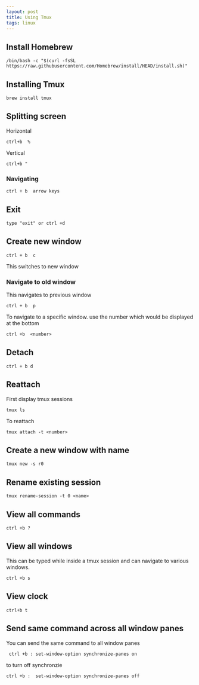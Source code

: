 ```yaml
---
layout: post
title: Using Tmux 
tags: linux
---
```


## Install Homebrew

```
/bin/bash -c "$(curl -fsSL https://raw.githubusercontent.com/Homebrew/install/HEAD/install.sh)"
```
## Installing Tmux

```
brew install tmux
```

## Splitting screen

Horizontal 
```
ctrl+b  %
```
Vertical 
```
ctrl+b "
```
### Navigating
```
ctrl + b  arrow keys
```

## Exit

```
type "exit" or ctrl +d 
```

## Create new window

```
ctrl + b  c
```
This switches to new window 

### Navigate to old window

This navigates to previous window
```
ctrl + b  p
```

To navigate to a specific window. use the number which would be displayed at the bottom
```
ctrl +b  <number>
```
## Detach
```
ctrl + b d
```

## Reattach

First display tmux sessions 
```
tmux ls
```
To reattach

```
tmux attach -t <number>
```

## Create a new window with name
```
tmux new -s r0
```

## Rename existing session
```
tmux rename-session -t 0 <name>
```

## View all commands
```
ctrl +b ?
```

## View all windows
This can be typed while inside a tmux session and can navigate to various windows.
```
ctrl +b s
```

## View clock
```
ctrl+b t
```

## Send same command across all window panes
You can send the same command to all window panes 
```
 ctrl +b : set-window-option synchronize-panes on
```

to turn off synchronzie 
```
ctrl +b :  set-window-option synchronize-panes off
```
